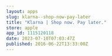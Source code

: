 ```yaml
---
layout: apps
slug: klarna--shop-now-pay-later
title: "Klarna | Shop now. Pay later."
store: apple
app_id: 1115120118
date: 2023-07-10T07:03:47Z
published: 2016-06-22T13:33:00Z
---
```

